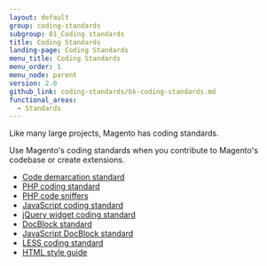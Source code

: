 ```yaml
---
layout: default
group: coding-standards
subgroup: 01_Coding standards
title: Coding Standards
landing-page: Coding Standards
menu_title: Coding Standards
menu_order: 1
menu_node: parent
version: 2.0
github_link: coding-standards/bk-coding-standards.md
functional_areas:
  - Standards
---
```

<!-- This topic is referred to from Magento 2 code! Don't change the {% glossarytooltip a05c59d3-77b9-47d0-92a1-2cbffe3f8622 %}URL{% endglossarytooltip %} without informing engineering! -->
<!-- Referring file: contributing.md owned by core -->


Like many large projects, Magento has coding standards. 

Use Magento's coding standards when you contribute to Magento's codebase or create extensions.

- [Code demarcation standard]({{page.baseurl}}coding-standards/code-standard-demarcation.html)
- [PHP coding standard]({{page.baseurl}}coding-standards/code-standard-php.html)
- [PHP code sniffers]({{page.baseurl}}coding-standards/code-standard-sniffers.html)
- [JavaScript coding standard]({{page.baseurl}}coding-standards/code-standard-javascript.html)
- [jQuery widget coding standard]({{page.baseurl}}coding-standards/code-standard-jquery-widgets.html)
- [DocBlock standard]({{page.baseurl}}coding-standards/docblock-standard-general.html)
- [JavaScript DocBlock standard]({{page.baseurl}}coding-standards/docblock-standard-javascript.html)
- [LESS coding standard]({{page.baseurl}}coding-standards/code-standard-less.html)
- [HTML style guide]({{page.baseurl}}coding-standards/code-standard-html.html)
